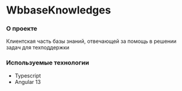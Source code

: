 # WbbaseKnowledges

### О проекте

Клиентская часть базы знаний, отвечающей за помощь в решении задач для техподдержки

### Используемые технологии

- Typescript
- Angular 13
